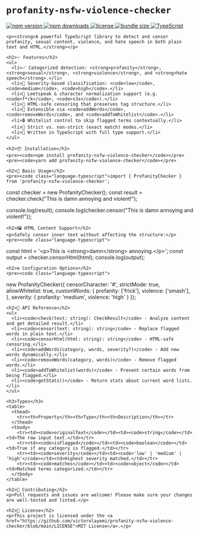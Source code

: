   <div class="container">
    <h1><code>profanity-nsfw-violence-checker</code></h1>
    <p>
      <a href="https://www.npmjs.com/package/profanity-nsfw-violence-checker">
        <img src="https://img.shields.io/npm/v/profanity-nsfw-violence-checker.svg" alt="npm version" />
      </a>
      <a href="https://www.npmjs.com/package/profanity-nsfw-violence-checker">
        <img src="https://img.shields.io/npm/dm/profanity-nsfw-violence-checker.svg" alt="npm downloads" />
      </a>
      <a href="https://github.com/victorolayemi/profanity-nsfw-violence-checker/blob/main/LICENSE">
        <img src="https://img.shields.io/npm/l/profanity-nsfw-violence-checker.svg" alt="license" />
      </a>
      <a href="https://img.shields.io/bundlephobia/minzip/profanity-nsfw-violence-checker">
        <img src="https://img.shields.io/bundlephobia/minzip/profanity-nsfw-violence-checker" alt="bundle size" />
      </a>
      <a href="https://www.typescriptlang.org">
        <img src="https://img.shields.io/badge/TypeScript-supported-blue.svg" alt="TypeScript" />
      </a>
    </p>

    <p><strong>A powerful TypeScript library to detect and censor profanity, sexual content, violence, and hate speech in both plain text and HTML.</strong></p>

    <h2>✨ Features</h2>
    <ul>
      <li>✅ Categorized detection: <strong>profanity</strong>, <strong>sexual</strong>, <strong>violence</strong>, and <strong>hate speech</strong>.</li>
      <li>🚨 Severity-based classification: <code>low</code>, <code>medium</code>, <code>high</code>.</li>
      <li>💬 Leetspeak & character normalization support (e.g. <code>f*ck</code>, <code>s3x</code>).</li>
      <li>🧼 HTML-safe censoring that preserves tag structure.</li>
      <li>🧩 Extensible via <code>addWords</code>, <code>removeWords</code>, and <code>addToWhitelist</code>.</li>
      <li>🔒 Whitelist control to skip flagged terms contextually.</li>
      <li>🔧 Strict vs. non-strict (exact match) modes.</li>
      <li>🧠 Written in TypeScript with full type support.</li>
    </ul>

    <h2>📦 Installation</h2>
    <pre><code>npm install profanity-nsfw-violence-checker</code></pre>
    <pre><code>yarn add profanity-nsfw-violence-checker</code></pre>

    <h2>🚀 Basic Usage</h2>
    <pre><code class="language-typescript">import { ProfanityChecker } from 'profanity-nsfw-violence-checker';

const checker = new ProfanityChecker();
const result = checker.check("This is damn annoying and violent!");

console.log(result);
console.log(checker.censor("This is damn annoying and violent!"));
</code></pre>

    <h2>🖼 HTML Content Support</h2>
    <p>Safely censor inner text without affecting the structure:</p>
    <pre><code class="language-typescript">
const html = '&lt;p&gt;This is &lt;strong&gt;damn&lt;/strong&gt; annoying.&lt;/p&gt;';
const output = checker.censorHtml(html);
console.log(output);
</code></pre>

    <h2>⚙️ Configuration Options</h2>
    <pre><code class="language-typescript">
new ProfanityChecker({
  censorCharacter: '#',
  strictMode: true,
  allowWhitelist: true,
  customWords: {
    profanity: ['frick'],
    violence: ['smash'],
  },
  severity: {
    profanity: 'medium',
    violence: 'high'
  }
});
</code></pre>

    <h2>📘 API Reference</h2>
    <ul>
      <li><code>check(text: string): CheckResult</code> - Analyze content and get detailed result.</li>
      <li><code>censor(text: string): string</code> - Replace flagged words in plain text.</li>
      <li><code>censorHtml(html: string): string</code> - HTML-safe censoring.</li>
      <li><code>addWords(category, words, severity?)</code> - Add new words dynamically.</li>
      <li><code>removeWords(category, words)</code> - Remove flagged words.</li>
      <li><code>addToWhitelist(words)</code> - Prevent certain words from being flagged.</li>
      <li><code>getStats()</code> - Return stats about current word lists.</li>
    </ul>

    <h3>Types</h3>
    <table>
      <thead>
        <tr><th>Property</th><th>Type</th><th>Description</th></tr>
      </thead>
      <tbody>
        <tr><td><code>originalText</code></td><td><code>string</code></td><td>The raw input text.</td></tr>
        <tr><td><code>isFlagged</code></td><td><code>boolean</code></td><td>True if any category is flagged.</td></tr>
        <tr><td><code>severity</code></td><td><code>'low' | 'medium' | 'high'</code></td><td>Highest severity matched.</td></tr>
        <tr><td><code>matches</code></td><td><code>object</code></td><td>Matched terms categorized.</td></tr>
      </tbody>
    </table>

    <h2>🙋 Contributing</h2>
    <p>Pull requests and issues are welcome! Please make sure your changes are well-tested and linted.</p>

    <h2>📄 License</h2>
    <p>This project is licensed under the <a href="https://github.com/victorolayemi/profanity-nsfw-violence-checker/blob/main/LICENSE">MIT License</a>.</p>
  </div>
